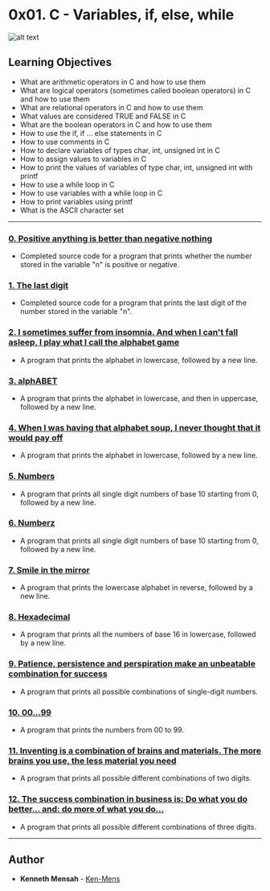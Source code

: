 # 0x01. C - Variables, if, else, while

![alt text](http://img.c4learn.com/2011/12/if-else.jpg)

## Learning Objectives

* What are arithmetic operators in C and how to use them
* What are logical operators (sometimes called boolean operators) in C and how to use them
* What are relational operators in C and how to use them
* What values are considered TRUE and FALSE in C
* What are the boolean operators in C and how to use them
* How to use the if, if ... else statements in C
* How to use comments in C
* How to declare variables of types char, int, unsigned int in C
* How to assign values to variables in C
* How to print the values of variables of type char, int, unsigned int with printf
* How to use a while loop in C
* How to use variables with a while loop in C
* How to print variables using printf
* What is the ASCII character set

---

### [0. Positive anything is better than negative nothing](./0-positive_or_negative.c)
* Completed source code for a program that prints whether the number stored in the variable "n" is positive or negative.


### [1. The last digit](./1-last_digit.c)
* Completed source code for a program that prints the last digit of the number stored in the variable "n".


### [2. I sometimes suffer from insomnia. And when I can't fall asleep, I play what I call the alphabet game](./2-print_alphabet.c)
* A program that prints the alphabet in lowercase, followed by a new line.


### [3. alphABET](./3-print_alphabets.c)
* A program that prints the alphabet in lowercase, and then in uppercase, followed by a new line.


### [4. When I was having that alphabet soup, I never thought that it would pay off](./4-print_alphabt.c)
* A program that prints the alphabet in lowercase, followed by a new line.


### [5. Numbers](./5-print_numbers.c)
* A program that prints all single digit numbers of base 10 starting from 0, followed by a new line.


### [6. Numberz](./6-print_numberz.c)
* A program that prints all single digit numbers of base 10 starting from 0, followed by a new line.


### [7. Smile in the mirror](./7-print_tebahpla.c)
* A program that prints the lowercase alphabet in reverse, followed by a new line.


### [8. Hexadecimal](./8-print_base16.c)
* A program that prints all the numbers of base 16 in lowercase, followed by a new line.


### [9. Patience, persistence and perspiration make an unbeatable combination for success](./9-print_comb.c)
* A program that prints all possible combinations of single-digit numbers.


### [10. 00...99](./10-print_comb2.c)
* A program that prints the numbers from 00 to 99.


### [11. Inventing is a combination of brains and materials. The more brains you use, the less material you need](./100-print_comb3.c)
* A program that prints all possible different combinations of two digits.


### [12. The success combination in business is: Do what you do better... and: do more of what you do...](./101-print_comb4.c)
* A program that prints all possible different combinations of three digits.

---

## Author
* **Kenneth Mensah** - [Ken-Mens](https://github.com/Ken-Mens)
